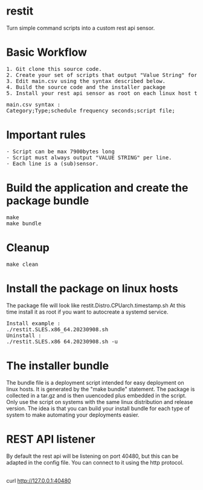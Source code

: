 # restit
Turn simple command scripts into a custom rest api sensor.

# Basic Workflow
<pre>1. Git clone this source code.
2. Create your set of scripts that output "Value String" for each line of output. (Each line is a separate sensor)
3. Edit main.csv using the syntax described below.
4. Build the source code and the installer package
5. Install your rest api sensor as root on each linux host that you want it to run on.
</pre>

<pre>main.csv syntax :
Category;Type;schedule_frequency_seconds;script_file;
</pre>

# Important rules
<pre>- Script can be max 7900bytes long
- Script must always output "VALUE STRING" per line.
- Each line is a (sub)sensor.</pre>

# Build the application and create the package bundle
<pre>make
make bundle</pre>

# Cleanup
<pre>make clean</pre>

# Install the package on linux hosts
The package file will look like restit.Distro.CPUarch.timestamp.sh
At this time install it as root if you want to autocreate a systemd service.
<pre>Install example :
./restit.SLES.x86_64.20230908.sh
Uninstall :
./restit.SLES.x86_64.20230908.sh -u
</pre>

# The installer bundle
The bundle file is a deployment script intended for easy deployment on linux hosts.
It is generated by the "make bundle" statement. The package is collected in a tar.gz and is then uuencoded plus embedded in the script.
Only use the script on systems with the same linux distribution and release version. The idea is that you can build your install bundle for each type of system to make automating your deployments easier.

# REST API listener
By default the rest api will be listening on port 40480, but this can be adapted in the config file.
You can connect to it using the http protocol.

<br />curl http://127.0.0.1:40480

